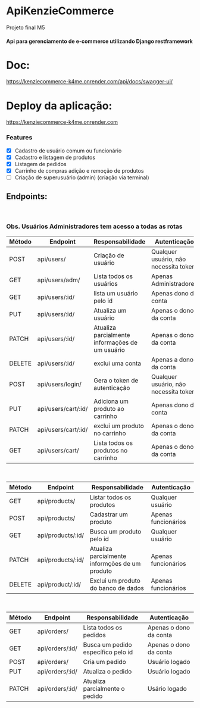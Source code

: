 # ApiKenzieCommerce
Projeto final M5
####  Api para gerenciamento de e-commerce utilizando Django restframework 



# Doc:
https://kenziecommerce-k4me.onrender.com/api/docs/swagger-ui/



# Deploy da aplicação:
https://kenziecommerce-k4me.onrender.com


### Features

- [x] Cadastro de usuário comum ou funcionário
- [x] Cadastro e listagem de produtos
- [x] Listagem de pedidos
- [x] Carrinho de compras adição e remoção de produtos
- [ ] Criação de superusuário (admin) (criação via terminal)
## Endpoints:
<br/>

### Obs. Usuários Administradores tem acesso a todas as rotas

| Método | Endpoint                   | Responsabilidade                                  | Autenticação                           |
| ------ | -------------------------- | ------------------------------------------------- | -------------------------------------- |
| POST   | api/users/                     | Criação de usuário                                | Qualquer usuário, não necessita token  |
| GET    | api/users/adm/                    | Lista todos os usuários                           | Apenas Administradores                  |
| GET    | api/users/:id/    |lista um usuário pelo id                                      |   Apenas dono da conta 
| PUT  | api/users/:id/                 | Atualiza um usuário                               | Apenas o dono da conta |
| PATCH | api/users/:id/ | Atualiza parcialmente informações de  um usuário |  Apenas o dono da conta |
| DELETE | api/users/:id/                 |exclui uma conta                                   | Apenas a dono da conta |                 |
| POST   | api/users/login/                     | Gera o token de autenticação                      | Qualquer usuário, não necessita token  |
| PUT   | api/users/cart/:id/                | Adiciona um produto ao carrinho                             | Apenas dono da conta                  |
| PATCH    | api/users/cart/:id/ | exclui um produto no carrinho                         | Apenas o dono da conta |
| GET    |api/users/cart/ |  Lista todos os produtos no carrinho  | Apenas o dono da conta  |

<br/>

| Método | Endpoint                   | Responsabilidade                                  | Autenticação                           |
| ------ | -------------------------- | ------------------------------------------------- | -------------------------------------- |
| GET | api/products/                 | Listar todos os produtos                           | Qualquer usuário 
| POST| api/products/                 | Cadastrar um produto                              | Apenas funcionários
| GET|  api/products/:id/                | Busca um produto pelo id                                    | Qualquer usuário
|PATCH| api/products/:id/                   | Atualiza parcialmente informções de um produto           | Apenas funcionários
|DELETE|api/product/:id/                      | Exclui um produto do banco de dados                  | Apenas funcionários

<br/>

| Método | Endpoint                   | Responsabilidade                                  | Autenticação                           |
| ------ | -------------------------- | ------------------------------------------------- | -------------------------------------- |
|GET | api/orders/                     |  Lista todos os pedidos                          | Apenas o dono da conta |
|GET |  api/orders/:id/                | Busca um pedido específico pelo id                                | Apenas o dono da conta |
|POST | api/orders/                    | Cria um pedido                                                        | Usuário logado  |
|PUT | api/orders/:id/                    | Atualiza o pedido                                                  | Usuário logado |
|PATCH | api/orders/:id/                  | Atualiza parcialmente o pedido                                  |  Usário logado |


